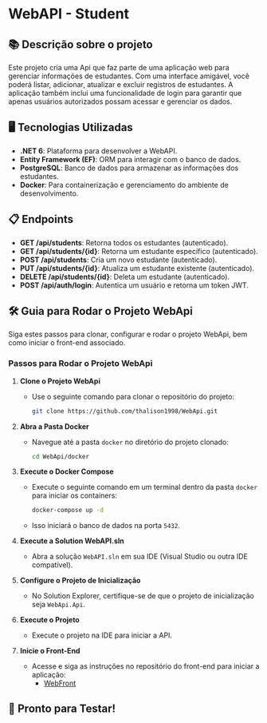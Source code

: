 # WebAPI - Student

## 📚 Descrição sobre o projeto
Este projeto cria uma Api que faz parte de uma aplicação web para gerenciar informações de estudantes. Com uma interface amigável, você poderá listar, adicionar, atualizar e excluir registros de estudantes. A aplicação também inclui uma funcionalidade de login para garantir que apenas usuários autorizados possam acessar e gerenciar os dados.

## 🖥️ Tecnologias Utilizadas
- **.NET 6**: Plataforma para desenvolver a WebAPI.
- **Entity Framework (EF)**: ORM para interagir com o banco de dados.
- **PostgreSQL**: Banco de dados para armazenar as informações dos estudantes.
- **Docker**: Para containerização e gerenciamento do ambiente de desenvolvimento.

## 📋 Endpoints
- **GET /api/students**: Retorna todos os estudantes (autenticado).
- **GET /api/students/{id}**: Retorna um estudante específico (autenticado).
- **POST /api/students**: Cria um novo estudante (autenticado).
- **PUT /api/students/{id}**: Atualiza um estudante existente (autenticado).
- **DELETE /api/students/{id}**: Deleta um estudante (autenticado).
- **POST /api/auth/login**: Autentica um usuário e retorna um token JWT.

## 🛠️ Guia para Rodar o Projeto WebApi

Siga estes passos para clonar, configurar e rodar o projeto WebApi, bem como iniciar o front-end associado.

### Passos para Rodar o Projeto WebApi

1. **Clone o Projeto WebApi**
   - Use o seguinte comando para clonar o repositório do projeto:
     ```bash
     git clone https://github.com/thalison1998/WebApi.git
     ```

2. **Abra a Pasta Docker**
   - Navegue até a pasta `docker` no diretório do projeto clonado:
     ```bash
     cd WebApi/docker
     ```

3. **Execute o Docker Compose**
   - Execute o seguinte comando em um terminal dentro da pasta `docker` para iniciar os containers:
     ```bash
     docker-compose up -d
     ```
   - Isso iniciará o banco de dados na porta `5432`.

4. **Execute a Solution WebAPI.sln**
   - Abra a solução `WebAPI.sln` em sua IDE (Visual Studio ou outra IDE compatível).

5. **Configure o Projeto de Inicialização**
   - No Solution Explorer, certifique-se de que o projeto de inicialização seja `WebApi.Api`.

6. **Execute o Projeto**
   - Execute o projeto na IDE para iniciar a API.

7. **Inicie o Front-End**
   - Acesse e siga as instruções no repositório do front-end para iniciar a aplicação:
     - [WebFront](https://github.com/thalison1998/WebFront)

## 🚀 Pronto para Testar!
